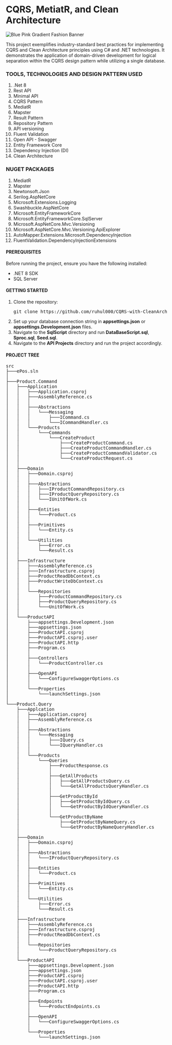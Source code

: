 # CQRS, MetiatR, and Clean Architecture
![Blue Pink Gradient Fashion Banner](https://github.com/ruhul000/CQRS-with-CleanArchitecture/assets/38735317/ef8f63f9-0ed5-4fd2-8e8c-d0b9987a055b)

This project exemplifies industry-standard best practices for implementing CQRS and Clean Architecture principles using C# and .NET technologies. It demonstrates the application of domain-driven development for logical separation within the CQRS design pattern while utilizing a single database.

### **TOOLS, TECHNOLOGIES AND DESIGN PATTERN USED** 
1. .Net 8
2. Rest API
3. Minimal API
4. CQRS Pattern
5. MediatR
6. Mapster
7. Result Pattern
8. Repository Pattern
10. API versioning
11. Fluent Validation
12. Open API - Swagger
13. Entity Framework Core
14. Dependency Injection (DI)
15. Clean Architecture

### **NUGET PACKAGES** 
1. MediatR
2. Mapster
3. Newtonsoft.Json
4. Serilog.AspNetCore
5. Microsoft.Extensions.Logging
6. Swashbuckle.AspNetCore
7. Microsoft.EntityFrameworkCore
8. Microsoft.EntityFrameworkCore.SqlServer
9. Microsoft.AspNetCore.Mvc.Versioning
10. Microsoft.AspNetCore.Mvc.Versioning.ApiExplorer
11. AutoMapper.Extensions.Microsoft.DependencyInjection
13. FluentValidation.DependencyInjectionExtensions

#### **PREREQUISITES**
Before running the project, ensure you have the following installed:

- .NET 8 SDK
- SQL Server 

#### **GETTING STARTED**
1. Clone the repository:
    <pre>git clone https://github.com/ruhul000/CQRS-with-CleanArchitecture.git</pre>
2. Set up your database connection string in **appsettings.json** or **appsettings.Development.json** files.
3. Navigate to the **SqlScript** directory and run **DataBaseScript.sql**, **Sproc.sql**, **Seed.sql**.
4. Navigate to the **API Projects** directory and run the project accordingly.

#### **PROJECT TREE**
<pre>
src
├───ePos.sln
│
├───Product.Command
│   ├───Application
│   │   ├───Application.csproj
│   │   ├───AssemblyReference.cs
│   │   │
│   │   ├───Abstractions
│   │   │   └───Messaging
│   │   │       ├───ICommand.cs
│   │   │       └───ICommandHandler.cs
│   │   └───Products
│   │       └───Commands
│   │           └───CreateProduct
│   │               ├───CreateProductCommand.cs
│   │               ├───CreateProductCommandHandler.cs
│   │               ├───CreateProductCommandValidator.cs
│   │               └───CreateProductRequest.cs
│   │
│   ├───Domain
│   │   ├───Domain.csproj
│   │   │
│   │   ├───Abstractions
│   │   │   ├───IProductCommandRepository.cs
│   │   │   ├───IProductQueryRepository.cs
│   │   │   └───IUnitOfWork.cs
│   │   │
│   │   ├───Entities
│   │   │   └───Product.cs
│   │   │
│   │   ├───Primitives
│   │   │   └───Entity.cs
│   │   │
│   │   └───Utilities
│   │       ├───Error.cs
│   │       └───Result.cs
│   │
│   ├───Infrastructure
│   │   ├───AssemblyReference.cs
│   │   ├───Infrastructure.csproj
│   │   ├───ProductReadDbContext.cs
│   │   ├───ProductWriteDbContext.cs
│   │   │
│   │   └───Repositories
│   │       ├───ProductCommandRepository.cs
│   │       ├───ProductQueryRepository.cs
│   │       └───UnitOfWork.cs
│   │
│   └───ProductAPI
│       ├───appsettings.Development.json
│       ├───appsettings.json
│       ├───ProductAPI.csproj
│       ├───ProductAPI.csproj.user
│       ├───ProductAPI.http
│       ├───Program.cs
│       │
│       ├───Controllers
│       │   └───ProductController.cs
│       │
│       ├───OpenAPI
│       │   └───ConfigureSwaggerOptions.cs
│       │
│       └───Properties
│           └───launchSettings.json
│
└───Product.Query
    ├───Applcation
    │   ├───Application.csproj
    │   ├───AssemblyReference.cs
    │   │
    │   ├───Abstractions
    │   │   └───Messaging
    │   │    	├───IQuery.cs
    │   │    	└───IQueryHandler.cs
    │   │
    │   └───Products
    │       └───Queries
    │           ├───ProductResponse.cs
    │           │
    │           ├───GetAllProducts
    │           │   ├───GetAllProductsQuery.cs
    │           │   └───GetAllProductsQueryHandler.cs
    │           │
    │           ├───GetProductById
    │           │   ├───GetProductByIdQuery.cs
    │           │   └───GetProductByIdQueryHandler.cs
    │           │
    │           └───GetProductByName
    │               ├───GetProductByNameQuery.cs
    │               └───GetProductByNameQueryHandler.cs
    │
    ├───Domain
    │   ├───Domain.csproj
    │   │
    │   ├───Abstractions
    │   │   └───IProductQueryRepository.cs
    │   │
    │   ├───Entities
    │   │   └───Product.cs
    │   │
    │   ├───Primitives
    │   │   └───Entity.cs
    │   │
    │   └───Utilities
    │       ├───Error.cs
    │       └───Result.cs
    │
    ├───Infrastructure
    │   ├───AssemblyReference.cs
    │   ├───Infrastructure.csproj
    │   ├───ProductReadDbContext.cs
    │   │
    │   └───Repositories
    │       └───ProductQueryRepository.cs
    │
    └───ProductAPI
        ├───appsettings.Development.json
        ├───appsettings.json
        ├───ProductAPI.csproj
        ├───ProductAPI.csproj.user
        ├───ProductAPI.http
        ├───Program.cs
        │
        ├───Endpoints
        │   └───ProductEndpoints.cs
        │
        ├───OpenAPI
        │   └───ConfigureSwaggerOptions.cs
        │
        └───Properties
            └───launchSettings.json
</pre>
